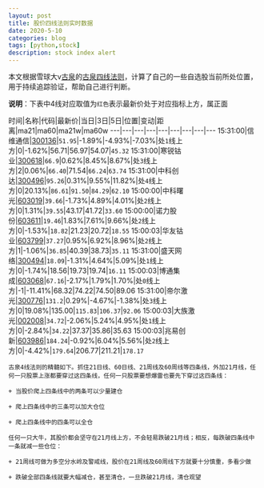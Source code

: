 ```yaml
---
layout: post
title: 股价四线法则实时数据
date: 2020-5-10
categories: blog
tags: [python,stock]
description: stock index alert
---
```



本文根据雪球大v[古泉](https://xueqiu.com/u/7148646888)的[古泉四线法则](https://xueqiu.com/7148646888/130498192)，计算了自己的一些自选股当前所处位置，用于持续追踪验证，帮助自己进行判断。

**说明**：下表中4线对应取值为`红色`表示最新价处于对应指标上方，属正面

时间|名称|代码|最新价|当日|3日|5日|位置|变动|距离|ma21|ma60|ma21w|ma60w
---|---|---|---|---|---|---|---|---
15:31:00|信维通信|[300136](https://xueqiu.com/S/SZ300136)|`51.95`|-1.89%|-4.93%|-7.03%|处`1`线上方|0|-1.62%|56.71|56.97|54.07|`45.32`
15:31:00|寒锐钴业|[300618](https://xueqiu.com/S/SZ300618)|`66.9`|0.62%|8.45%|8.67%|处`3`线上方|2|0.06%|`66.40`|71.54|`66.24`|`63.74`
15:31:00|中科创达|[300496](https://xueqiu.com/S/SZ300496)|`95.26`|0.31%|9.55%|11.82%|处`4`线上方|0|20.13%|`86.61`|`91.50`|`84.29`|`62.10`
15:00:00|中科曙光|[603019](https://xueqiu.com/S/SH603019)|`39.66`|-1.73%|4.89%|4.01%|处`2`线上方|0|1.31%|`39.55`|43.17|41.72|`33.60`
15:00:00|诺力股份|[603611](https://xueqiu.com/S/SH603611)|`19.46`|1.83%|7.61%|9.66%|处`2`线上方|0|-1.53%|`18.82`|21.23|20.72|`18.55`
15:00:03|华友钴业|[603799](https://xueqiu.com/S/SH603799)|`37.27`|0.95%|6.92%|8.96%|处`2`线上方|1|-1.06%|`36.85`|40.39|38.73|`35.11`
15:31:00|盛天网络|[300494](https://xueqiu.com/S/SZ300494)|`18.09`|-1.31%|4.64%|5.09%|处`1`线上方|0|-1.74%|18.56|19.73|19.74|`16.11`
15:00:03|博通集成|[603068](https://xueqiu.com/S/SH603068)|`67.16`|-2.17%|1.79%|1.70%|处`0`线上方|-1|-11.41%|68.32|74.22|74.50|89.06
15:31:00|帝尔激光|[300776](https://xueqiu.com/S/SZ300776)|`131.2`|0.29%|-4.67%|-1.38%|处`3`线上方|0|19.08%|135.00|`115.83`|`106.37`|`92.06`
15:00:03|大族激光|[002008](https://xueqiu.com/S/SZ002008)|`34.72`|-2.06%|5.24%|4.95%|处`1`线上方|0|-2.84%|`34.22`|37.37|35.86|35.63
15:00:03|兆易创新|[603986](https://xueqiu.com/S/SH603986)|`184.24`|-0.92%|6.04%|5.56%|处`2`线上方|0|-4.42%|`179.64`|206.77|211.21|`178.17`

```
古泉4线法则的精髓如下。抓住21日线、60日线、21周线及60周线等四条线，外加21月线，任何一只股票上涨都要穿过这四条线，任何一只股票要想爆雷也要先下穿过这四条线：

+ 当股价爬上四条线中的两条可以少量建仓

+ 爬上四条线中的三条可以加大仓位

+ 爬上四条线中的四条可以全仓

任何一只大牛，其股价都会坚守在21月线上方，不会轻易跌破21月线；相反，每跌破四条线中一条就减一些仓位：

+ 21周线可做为多空分水岭及警戒线，股价在21周线及60周线下方就要十分慎重，多看少做

+ 跌破全部四条线就要大幅减仓，甚至清仓，一旦跌破21月线，清仓观望
```